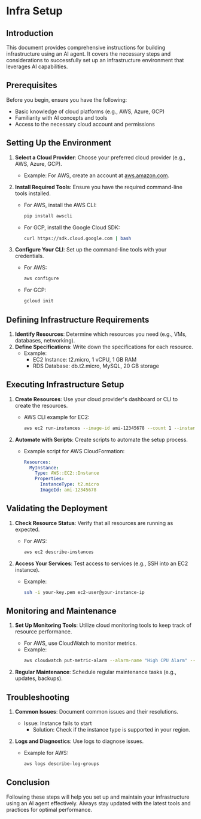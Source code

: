 # Infra Setup

## Introduction
This document provides comprehensive instructions for building infrastructure using an AI agent. It covers the necessary steps and considerations to successfully set up an infrastructure environment that leverages AI capabilities.

## Prerequisites
Before you begin, ensure you have the following:
- Basic knowledge of cloud platforms (e.g., AWS, Azure, GCP)
- Familiarity with AI concepts and tools
- Access to the necessary cloud account and permissions

## Setting Up the Environment
1. **Select a Cloud Provider**: Choose your preferred cloud provider (e.g., AWS, Azure, GCP).
   - Example: For AWS, create an account at [aws.amazon.com](https://aws.amazon.com).

2. **Install Required Tools**: Ensure you have the required command-line tools installed.
   - For AWS, install the AWS CLI:
     ```bash
     pip install awscli
     ```
   - For GCP, install the Google Cloud SDK:
     ```bash
     curl https://sdk.cloud.google.com | bash
     ```

3. **Configure Your CLI**: Set up the command-line tools with your credentials.
   - For AWS:
     ```bash
     aws configure
     ```
   - For GCP:
     ```bash
     gcloud init
     ```

## Defining Infrastructure Requirements
1. **Identify Resources**: Determine which resources you need (e.g., VMs, databases, networking).
2. **Define Specifications**: Write down the specifications for each resource.
   - Example:
     - EC2 Instance: t2.micro, 1 vCPU, 1 GB RAM
     - RDS Database: db.t2.micro, MySQL, 20 GB storage

## Executing Infrastructure Setup
1. **Create Resources**: Use your cloud provider's dashboard or CLI to create the resources.
   - AWS CLI example for EC2:
     ```bash
     aws ec2 run-instances --image-id ami-12345678 --count 1 --instance-type t2.micro
     ```

2. **Automate with Scripts**: Create scripts to automate the setup process.
   - Example script for AWS CloudFormation:
     ```yaml
     Resources:
       MyInstance:
         Type: AWS::EC2::Instance
         Properties:
           InstanceType: t2.micro
           ImageId: ami-12345678
     ```

## Validating the Deployment
1. **Check Resource Status**: Verify that all resources are running as expected.
   - For AWS:
     ```bash
     aws ec2 describe-instances
     ```

2. **Access Your Services**: Test access to services (e.g., SSH into an EC2 instance).
   - Example:
     ```bash
     ssh -i your-key.pem ec2-user@your-instance-ip
     ```

## Monitoring and Maintenance
1. **Set Up Monitoring Tools**: Utilize cloud monitoring tools to keep track of resource performance.
   - For AWS, use CloudWatch to monitor metrics.
   - Example:
     ```bash
     aws cloudwatch put-metric-alarm --alarm-name "High CPU Alarm" --metric-name CPUUtilization --namespace AWS/EC2 --statistic Average --period 300 --threshold 70 --comparison-operator GreaterThanThreshold
     ```

2. **Regular Maintenance**: Schedule regular maintenance tasks (e.g., updates, backups).

## Troubleshooting
1. **Common Issues**: Document common issues and their resolutions.
   - Issue: Instance fails to start
     - Solution: Check if the instance type is supported in your region.

2. **Logs and Diagnostics**: Use logs to diagnose issues.
   - Example for AWS:
     ```bash
     aws logs describe-log-groups
     ```

## Conclusion
Following these steps will help you set up and maintain your infrastructure using an AI agent effectively. Always stay updated with the latest tools and practices for optimal performance.
